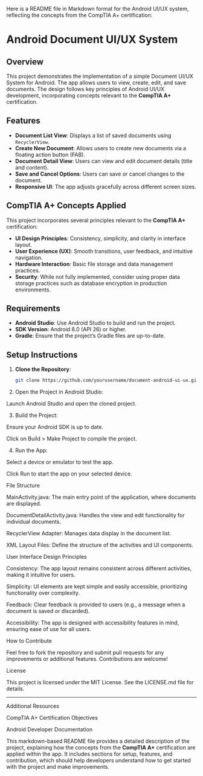 Here is a README file in Markdown format for the Android UI/UX system, reflecting the concepts from the CompTIA A+ certification:

# Android Document UI/UX System

## Overview

This project demonstrates the implementation of a simple Document UI/UX System for Android. The app allows users to view, create, edit, and save documents. The design follows key principles of Android UI/UX development, incorporating concepts relevant to the **CompTIA A+** certification.

## Features

- **Document List View**: Displays a list of saved documents using `RecyclerView`.
- **Create New Document**: Allows users to create new documents via a floating action button (FAB).
- **Document Detail View**: Users can view and edit document details (title and content).
- **Save and Cancel Options**: Users can save or cancel changes to the document.
- **Responsive UI**: The app adjusts gracefully across different screen sizes.

## CompTIA A+ Concepts Applied

This project incorporates several principles relevant to the **CompTIA A+** certification:
- **UI Design Principles**: Consistency, simplicity, and clarity in interface layout.
- **User Experience (UX)**: Smooth transitions, user feedback, and intuitive navigation.
- **Hardware Interaction**: Basic file storage and data management practices.
- **Security**: While not fully implemented, consider using proper data storage practices such as database encryption in production environments.

## Requirements

- **Android Studio**: Use Android Studio to build and run the project.
- **SDK Version**: Android 8.0 (API 26) or higher.
- **Gradle**: Ensure that the project’s Gradle files are up-to-date.

## Setup Instructions

1. **Clone the Repository**:
   ```bash
   git clone https://github.com/yourusername/document-android-ui-ux.git

2. Open the Project in Android Studio:

Launch Android Studio and open the cloned project.



3. Build the Project:

Ensure your Android SDK is up to date.

Click on Build > Make Project to compile the project.



4. Run the App:

Select a device or emulator to test the app.

Click Run to start the app on your selected device.




File Structure

MainActivity.java: The main entry point of the application, where documents are displayed.

DocumentDetailActivity.java: Handles the view and edit functionality for individual documents.

RecyclerView Adapter: Manages data display in the document list.

XML Layout Files: Define the structure of the activities and UI components.


User Interface Design Principles

Consistency: The app layout remains consistent across different activities, making it intuitive for users.

Simplicity: UI elements are kept simple and easily accessible, prioritizing functionality over complexity.

Feedback: Clear feedback is provided to users (e.g., a message when a document is saved or discarded).

Accessibility: The app is designed with accessibility features in mind, ensuring ease of use for all users.


How to Contribute

Feel free to fork the repository and submit pull requests for any improvements or additional features. Contributions are welcome!

License

This project is licensed under the MIT License. See the LICENSE.md file for details.


---

Additional Resources

CompTIA A+ Certification Objectives

Android Developer Documentation


This markdown-based README file provides a detailed description of the project, explaining how the concepts from the **CompTIA A+** certification are applied within the app. It includes sections for setup, features, and contribution, which should help developers understand how to get started with the project and make improvements.


